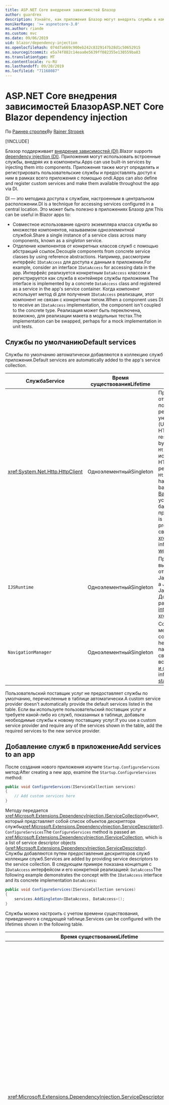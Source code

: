 ```yaml
---
title: ASP.NET Core внедрения зависимостей Блазор
author: guardrex
description: Узнайте, как приложения Блазор могут внедрять службы в компоненты.
monikerRange: '>= aspnetcore-3.0'
ms.author: riande
ms.custom: mvc
ms.date: 09/06/2019
uid: blazor/dependency-injection
ms.openlocfilehash: 074d7a669c900eb242c8329147b28d1c50652915
ms.sourcegitcommit: e5a74f882c14eaa0e5639ff082355e130559ba83
ms.translationtype: MT
ms.contentlocale: ru-RU
ms.lasthandoff: 09/20/2019
ms.locfileid: "71168087"
---
```

# <a name="aspnet-core-blazor-dependency-injection"></a><span data-ttu-id="dc5a3-103">ASP.NET Core внедрения зависимостей Блазор</span><span class="sxs-lookup"><span data-stu-id="dc5a3-103">ASP.NET Core Blazor dependency injection</span></span>

<span data-ttu-id="dc5a3-104">По [Раинер стропек](https://www.timecockpit.com)</span><span class="sxs-lookup"><span data-stu-id="dc5a3-104">By [Rainer Stropek](https://www.timecockpit.com)</span></span>

[!INCLUDE[](~/includes/blazorwasm-preview-notice.md)]

<span data-ttu-id="dc5a3-105">Блазор поддерживает [внедрение зависимостей (DI)](xref:fundamentals/dependency-injection).</span><span class="sxs-lookup"><span data-stu-id="dc5a3-105">Blazor supports [dependency injection (DI)](xref:fundamentals/dependency-injection).</span></span> <span data-ttu-id="dc5a3-106">Приложения могут использовать встроенные службы, внедряя их в компоненты.</span><span class="sxs-lookup"><span data-stu-id="dc5a3-106">Apps can use built-in services by injecting them into components.</span></span> <span data-ttu-id="dc5a3-107">Приложения также могут определять и регистрировать пользовательские службы и предоставлять доступ к ним в рамках всего приложения с помощью ondi.</span><span class="sxs-lookup"><span data-stu-id="dc5a3-107">Apps can also define and register custom services and make them available throughout the app via DI.</span></span>

<span data-ttu-id="dc5a3-108">DI — это методика доступа к службам, настроенным в центральном расположении.</span><span class="sxs-lookup"><span data-stu-id="dc5a3-108">DI is a technique for accessing services configured in a central location.</span></span> <span data-ttu-id="dc5a3-109">Это может быть полезно в приложениях Блазор для:</span><span class="sxs-lookup"><span data-stu-id="dc5a3-109">This can be useful in Blazor apps to:</span></span>

* <span data-ttu-id="dc5a3-110">Совместное использование одного экземпляра класса службы во множестве компонентов, называемом *одноэлементной* службой.</span><span class="sxs-lookup"><span data-stu-id="dc5a3-110">Share a single instance of a service class across many components, known as a *singleton* service.</span></span>
* <span data-ttu-id="dc5a3-111">Отделение компонентов от конкретных классов служб с помощью абстракций ссылок.</span><span class="sxs-lookup"><span data-stu-id="dc5a3-111">Decouple components from concrete service classes by using reference abstractions.</span></span> <span data-ttu-id="dc5a3-112">Например, рассмотрим интерфейс `IDataAccess` для доступа к данным в приложении.</span><span class="sxs-lookup"><span data-stu-id="dc5a3-112">For example, consider an interface `IDataAccess` for accessing data in the app.</span></span> <span data-ttu-id="dc5a3-113">Интерфейс реализуется конкретным `DataAccess` классом и регистрируется как служба в контейнере службы приложения.</span><span class="sxs-lookup"><span data-stu-id="dc5a3-113">The interface is implemented by a concrete `DataAccess` class and registered as a service in the app's service container.</span></span> <span data-ttu-id="dc5a3-114">Когда компонент использует метод di для получения `IDataAccess` реализации, этот компонент не связан с конкретным типом.</span><span class="sxs-lookup"><span data-stu-id="dc5a3-114">When a component uses DI to receive an `IDataAccess` implementation, the component isn't coupled to the concrete type.</span></span> <span data-ttu-id="dc5a3-115">Реализация может быть переключена, возможно, для реализации макета в модульных тестах.</span><span class="sxs-lookup"><span data-stu-id="dc5a3-115">The implementation can be swapped, perhaps for a mock implementation in unit tests.</span></span>

## <a name="default-services"></a><span data-ttu-id="dc5a3-116">Службы по умолчанию</span><span class="sxs-lookup"><span data-stu-id="dc5a3-116">Default services</span></span>

<span data-ttu-id="dc5a3-117">Службы по умолчанию автоматически добавляются в коллекцию служб приложения.</span><span class="sxs-lookup"><span data-stu-id="dc5a3-117">Default services are automatically added to the app's service collection.</span></span>

| <span data-ttu-id="dc5a3-118">Служба</span><span class="sxs-lookup"><span data-stu-id="dc5a3-118">Service</span></span> | <span data-ttu-id="dc5a3-119">Время существования</span><span class="sxs-lookup"><span data-stu-id="dc5a3-119">Lifetime</span></span> | <span data-ttu-id="dc5a3-120">Описание</span><span class="sxs-lookup"><span data-stu-id="dc5a3-120">Description</span></span> |
| ------- | -------- | ----------- |
| <xref:System.Net.Http.HttpClient> | <span data-ttu-id="dc5a3-121">Одноэлементный</span><span class="sxs-lookup"><span data-stu-id="dc5a3-121">Singleton</span></span> | <span data-ttu-id="dc5a3-122">Предоставляет методы для отправки HTTP-запросов и получения HTTP-ответов от ресурса, идентифицируемого по универсальному коду ресурса (URI).</span><span class="sxs-lookup"><span data-stu-id="dc5a3-122">Provides methods for sending HTTP requests and receiving HTTP responses from a resource identified by a URI.</span></span> <span data-ttu-id="dc5a3-123">Обратите внимание, что `HttpClient` этот экземпляр использует браузер для обработки HTTP-трафика в фоновом режиме.</span><span class="sxs-lookup"><span data-stu-id="dc5a3-123">Note that this instance of `HttpClient` uses the browser for handling the HTTP traffic in the background.</span></span> <span data-ttu-id="dc5a3-124">[HttpClient. BaseAddress](xref:System.Net.Http.HttpClient.BaseAddress) автоматически устанавливается в качестве базового префикса URI приложения.</span><span class="sxs-lookup"><span data-stu-id="dc5a3-124">[HttpClient.BaseAddress](xref:System.Net.Http.HttpClient.BaseAddress) is automatically set to the base URI prefix of the app.</span></span> <span data-ttu-id="dc5a3-125">Дополнительные сведения см. в разделе <xref:blazor/call-web-api>.</span><span class="sxs-lookup"><span data-stu-id="dc5a3-125">For more information, see <xref:blazor/call-web-api>.</span></span> |
| `IJSRuntime` | <span data-ttu-id="dc5a3-126">Одноэлементный</span><span class="sxs-lookup"><span data-stu-id="dc5a3-126">Singleton</span></span> | <span data-ttu-id="dc5a3-127">Представляет экземпляр среды выполнения JavaScript, в которой отправляются вызовы JavaScript.</span><span class="sxs-lookup"><span data-stu-id="dc5a3-127">Represents an instance of a JavaScript runtime where JavaScript calls are dispatched.</span></span> <span data-ttu-id="dc5a3-128">Дополнительные сведения см. в разделе <xref:blazor/javascript-interop>.</span><span class="sxs-lookup"><span data-stu-id="dc5a3-128">For more information, see <xref:blazor/javascript-interop>.</span></span> |
| `NavigationManager` | <span data-ttu-id="dc5a3-129">Одноэлементный</span><span class="sxs-lookup"><span data-stu-id="dc5a3-129">Singleton</span></span> | <span data-ttu-id="dc5a3-130">Содержит вспомогательные методы для работы с URI и состоянием навигации.</span><span class="sxs-lookup"><span data-stu-id="dc5a3-130">Contains helpers for working with URIs and navigation state.</span></span> <span data-ttu-id="dc5a3-131">Дополнительные сведения см. в разделе вспомогательные функции для [URI и состояний навигации](xref:blazor/routing#uri-and-navigation-state-helpers).</span><span class="sxs-lookup"><span data-stu-id="dc5a3-131">For more information, see [URI and navigation state helpers](xref:blazor/routing#uri-and-navigation-state-helpers).</span></span> |

<span data-ttu-id="dc5a3-132">Пользовательский поставщик услуг не предоставляет службы по умолчанию, перечисленные в таблице автоматически.</span><span class="sxs-lookup"><span data-stu-id="dc5a3-132">A custom service provider doesn't automatically provide the default services listed in the table.</span></span> <span data-ttu-id="dc5a3-133">Если вы используете пользовательский поставщик услуг и требуете какой-либо из служб, показанных в таблице, добавьте необходимые службы к новому поставщику услуг.</span><span class="sxs-lookup"><span data-stu-id="dc5a3-133">If you use a custom service provider and require any of the services shown in the table, add the required services to the new service provider.</span></span>

## <a name="add-services-to-an-app"></a><span data-ttu-id="dc5a3-134">Добавление служб в приложение</span><span class="sxs-lookup"><span data-stu-id="dc5a3-134">Add services to an app</span></span>

<span data-ttu-id="dc5a3-135">После создания нового приложения изучите `Startup.ConfigureServices` метод:</span><span class="sxs-lookup"><span data-stu-id="dc5a3-135">After creating a new app, examine the `Startup.ConfigureServices` method:</span></span>

```csharp
public void ConfigureServices(IServiceCollection services)
{
    // Add custom services here
}
```

<span data-ttu-id="dc5a3-136">Методу передается <xref:Microsoft.Extensions.DependencyInjection.IServiceCollection>объект, который представляет собой список объектов дескриптора службы<xref:Microsoft.Extensions.DependencyInjection.ServiceDescriptor>(). `ConfigureServices`</span><span class="sxs-lookup"><span data-stu-id="dc5a3-136">The `ConfigureServices` method is passed an <xref:Microsoft.Extensions.DependencyInjection.IServiceCollection>, which is a list of service descriptor objects (<xref:Microsoft.Extensions.DependencyInjection.ServiceDescriptor>).</span></span> <span data-ttu-id="dc5a3-137">Службы добавляются путем предоставления дескрипторов служб коллекции служб.</span><span class="sxs-lookup"><span data-stu-id="dc5a3-137">Services are added by providing service descriptors to the service collection.</span></span> <span data-ttu-id="dc5a3-138">В следующем примере показана концепция с `IDataAccess` интерфейсом и его конкретной реализацией: `DataAccess`</span><span class="sxs-lookup"><span data-stu-id="dc5a3-138">The following example demonstrates the concept with the `IDataAccess` interface and its concrete implementation `DataAccess`:</span></span>

```csharp
public void ConfigureServices(IServiceCollection services)
{
    services.AddSingleton<IDataAccess, DataAccess>();
}
```

<span data-ttu-id="dc5a3-139">Службы можно настроить с учетом времени существования, приведенного в следующей таблице.</span><span class="sxs-lookup"><span data-stu-id="dc5a3-139">Services can be configured with the lifetimes shown in the following table.</span></span>

| <span data-ttu-id="dc5a3-140">Время существования</span><span class="sxs-lookup"><span data-stu-id="dc5a3-140">Lifetime</span></span> | <span data-ttu-id="dc5a3-141">Описание</span><span class="sxs-lookup"><span data-stu-id="dc5a3-141">Description</span></span> |
| -------- | ----------- |
| <xref:Microsoft.Extensions.DependencyInjection.ServiceDescriptor.Scoped*> | <span data-ttu-id="dc5a3-142">В настоящее время приложения веб-сборки блазор не имеют концепции областей DI.</span><span class="sxs-lookup"><span data-stu-id="dc5a3-142">Blazor WebAssembly apps don't currently have a concept of DI scopes.</span></span> <span data-ttu-id="dc5a3-143">`Scoped`— зарегистрированные службы ведут `Singleton` себя как службы.</span><span class="sxs-lookup"><span data-stu-id="dc5a3-143">`Scoped`-registered services behave like `Singleton` services.</span></span> <span data-ttu-id="dc5a3-144">Однако модель размещения сервера блазор поддерживает `Scoped` время существования.</span><span class="sxs-lookup"><span data-stu-id="dc5a3-144">However, the Blazor Server hosting model supports the `Scoped` lifetime.</span></span> <span data-ttu-id="dc5a3-145">В приложениях Блазор Server регистрация службы с заданной областью ограничивается *соединением*.</span><span class="sxs-lookup"><span data-stu-id="dc5a3-145">In Blazor Server apps, a scoped service registration is scoped to the *connection*.</span></span> <span data-ttu-id="dc5a3-146">По этой причине использование служб с заданной областью предпочтительно для служб, которые должны быть ограничены текущим пользователем, даже если текущим намерением является запуск на стороне клиента в браузере.</span><span class="sxs-lookup"><span data-stu-id="dc5a3-146">For this reason, using scoped services is preferred for services that should be scoped to the current user, even if the current intent is to run client-side in the browser.</span></span> |
| <xref:Microsoft.Extensions.DependencyInjection.ServiceDescriptor.Singleton*> | <span data-ttu-id="dc5a3-147">DI создает *один экземпляр* службы.</span><span class="sxs-lookup"><span data-stu-id="dc5a3-147">DI creates a *single instance* of the service.</span></span> <span data-ttu-id="dc5a3-148">Все компоненты, которым `Singleton` необходима служба, получают экземпляр той же службы.</span><span class="sxs-lookup"><span data-stu-id="dc5a3-148">All components requiring a `Singleton` service receive an instance of the same service.</span></span> |
| <xref:Microsoft.Extensions.DependencyInjection.ServiceDescriptor.Transient*> | <span data-ttu-id="dc5a3-149">Каждый раз, когда компонент получает экземпляр `Transient` службы из контейнера службы, он получает *новый экземпляр* службы.</span><span class="sxs-lookup"><span data-stu-id="dc5a3-149">Whenever a component obtains an instance of a `Transient` service from the service container, it receives a *new instance* of the service.</span></span> |

<span data-ttu-id="dc5a3-150">Система DI основана на системе DI в ASP.NET Core.</span><span class="sxs-lookup"><span data-stu-id="dc5a3-150">The DI system is based on the DI system in ASP.NET Core.</span></span> <span data-ttu-id="dc5a3-151">Дополнительные сведения см. в разделе <xref:fundamentals/dependency-injection>.</span><span class="sxs-lookup"><span data-stu-id="dc5a3-151">For more information, see <xref:fundamentals/dependency-injection>.</span></span>

## <a name="request-a-service-in-a-component"></a><span data-ttu-id="dc5a3-152">Запрос службы в компоненте</span><span class="sxs-lookup"><span data-stu-id="dc5a3-152">Request a service in a component</span></span>

<span data-ttu-id="dc5a3-153">После добавления служб в коллекцию служб вставьте их в компоненты с помощью [ \@](xref:mvc/views/razor#inject) директивы вставки Razor.</span><span class="sxs-lookup"><span data-stu-id="dc5a3-153">After services are added to the service collection, inject the services into the components using the [\@inject](xref:mvc/views/razor#inject) Razor directive.</span></span> <span data-ttu-id="dc5a3-154">`@inject`имеет два параметра:</span><span class="sxs-lookup"><span data-stu-id="dc5a3-154">`@inject` has two parameters:</span></span>

* <span data-ttu-id="dc5a3-155">Введите &ndash; тип службы для вставки.</span><span class="sxs-lookup"><span data-stu-id="dc5a3-155">Type &ndash; The type of the service to inject.</span></span>
* <span data-ttu-id="dc5a3-156">Свойство &ndash; имя свойства, получающего внедренную службу приложений.</span><span class="sxs-lookup"><span data-stu-id="dc5a3-156">Property &ndash; The name of the property receiving the injected app service.</span></span> <span data-ttu-id="dc5a3-157">Свойство не требуется создавать вручную.</span><span class="sxs-lookup"><span data-stu-id="dc5a3-157">The property doesn't require manual creation.</span></span> <span data-ttu-id="dc5a3-158">Компилятор создает свойство.</span><span class="sxs-lookup"><span data-stu-id="dc5a3-158">The compiler creates the property.</span></span>

<span data-ttu-id="dc5a3-159">Дополнительные сведения см. в разделе <xref:mvc/views/dependency-injection>.</span><span class="sxs-lookup"><span data-stu-id="dc5a3-159">For more information, see <xref:mvc/views/dependency-injection>.</span></span>

<span data-ttu-id="dc5a3-160">Используйте несколько `@inject` инструкций для внедрения различных служб.</span><span class="sxs-lookup"><span data-stu-id="dc5a3-160">Use multiple `@inject` statements to inject different services.</span></span>

<span data-ttu-id="dc5a3-161">В следующем примере показано, как использовать `@inject`.</span><span class="sxs-lookup"><span data-stu-id="dc5a3-161">The following example shows how to use `@inject`.</span></span> <span data-ttu-id="dc5a3-162">Реализация `Services.IDataAccess` службы внедряется в свойство `DataRepository`компонента.</span><span class="sxs-lookup"><span data-stu-id="dc5a3-162">The service implementing `Services.IDataAccess` is injected into the component's property `DataRepository`.</span></span> <span data-ttu-id="dc5a3-163">Обратите внимание, что код использует `IDataAccess` только абстракцию:</span><span class="sxs-lookup"><span data-stu-id="dc5a3-163">Note how the code is only using the `IDataAccess` abstraction:</span></span>

[!code-cshtml[](dependency-injection/samples_snapshot/3.x/CustomerList.razor?highlight=2-3,23)]

<span data-ttu-id="dc5a3-164">На внутреннем уровне созданное свойство`DataRepository`() снабжено `InjectAttribute` атрибутом.</span><span class="sxs-lookup"><span data-stu-id="dc5a3-164">Internally, the generated property (`DataRepository`) is decorated with the `InjectAttribute` attribute.</span></span> <span data-ttu-id="dc5a3-165">Как правило, этот атрибут не используется напрямую.</span><span class="sxs-lookup"><span data-stu-id="dc5a3-165">Typically, this attribute isn't used directly.</span></span> <span data-ttu-id="dc5a3-166">Если базовый класс необходим для компонентов, а для базового класса также требуются подставляемые свойства, вручную добавьте `InjectAttribute`:</span><span class="sxs-lookup"><span data-stu-id="dc5a3-166">If a base class is required for components and injected properties are also required for the base class, manually add the `InjectAttribute`:</span></span>

```csharp
public class ComponentBase : IComponent
{
    // DI works even if using the InjectAttribute in a component's base class.
    [Inject]
    protected IDataAccess DataRepository { get; set; }
    ...
}
```

<span data-ttu-id="dc5a3-167">В компонентах, производных от базового класса `@inject` , директива не требуется.</span><span class="sxs-lookup"><span data-stu-id="dc5a3-167">In components derived from the base class, the `@inject` directive isn't required.</span></span> <span data-ttu-id="dc5a3-168">`InjectAttribute` Для базового класса достаточно:</span><span class="sxs-lookup"><span data-stu-id="dc5a3-168">The `InjectAttribute` of the base class is sufficient:</span></span>

```cshtml
@page "/demo"
@inherits ComponentBase

<h1>Demo Component</h1>
```

## <a name="use-di-in-services"></a><span data-ttu-id="dc5a3-169">Использование ondi в службах</span><span class="sxs-lookup"><span data-stu-id="dc5a3-169">Use DI in services</span></span>

<span data-ttu-id="dc5a3-170">Для сложных служб могут потребоваться дополнительные службы.</span><span class="sxs-lookup"><span data-stu-id="dc5a3-170">Complex services might require additional services.</span></span> <span data-ttu-id="dc5a3-171">В предыдущем примере `DataAccess` может `HttpClient` потребоваться служба по умолчанию.</span><span class="sxs-lookup"><span data-stu-id="dc5a3-171">In the prior example, `DataAccess` might require the `HttpClient` default service.</span></span> <span data-ttu-id="dc5a3-172">`@inject`(или `InjectAttribute`) недоступен для использования в службах.</span><span class="sxs-lookup"><span data-stu-id="dc5a3-172">`@inject` (or the `InjectAttribute`) isn't available for use in services.</span></span> <span data-ttu-id="dc5a3-173">Вместо этого следует использовать *внедрение конструктора* .</span><span class="sxs-lookup"><span data-stu-id="dc5a3-173">*Constructor injection* must be used instead.</span></span> <span data-ttu-id="dc5a3-174">Необходимые службы добавляются путем добавления параметров в конструктор службы.</span><span class="sxs-lookup"><span data-stu-id="dc5a3-174">Required services are added by adding parameters to the service's constructor.</span></span> <span data-ttu-id="dc5a3-175">Когда DI создает службу, она распознает необходимые службы в конструкторе и предоставляет их соответствующим образом.</span><span class="sxs-lookup"><span data-stu-id="dc5a3-175">When DI creates the service, it recognizes the services it requires in the constructor and provides them accordingly.</span></span>

```csharp
public class DataAccess : IDataAccess
{
    // The constructor receives an HttpClient via dependency
    // injection. HttpClient is a default service.
    public DataAccess(HttpClient client)
    {
        ...
    }
}
```

<span data-ttu-id="dc5a3-176">Необходимые условия для внедрения конструктора:</span><span class="sxs-lookup"><span data-stu-id="dc5a3-176">Prerequisites for constructor injection:</span></span>

* <span data-ttu-id="dc5a3-177">Должен существовать один конструктор, аргументы которого могут быть выполнены методом DI.</span><span class="sxs-lookup"><span data-stu-id="dc5a3-177">One constructor must exist whose arguments can all be fulfilled by DI.</span></span> <span data-ttu-id="dc5a3-178">Дополнительные параметры, не охваченные DI, разрешены, если они указывают значения по умолчанию.</span><span class="sxs-lookup"><span data-stu-id="dc5a3-178">Additional parameters not covered by DI are allowed if they specify default values.</span></span>
* <span data-ttu-id="dc5a3-179">Применимый конструктор должен быть *открытым*.</span><span class="sxs-lookup"><span data-stu-id="dc5a3-179">The applicable constructor must be *public*.</span></span>
* <span data-ttu-id="dc5a3-180">Должен существовать один подходящий конструктор.</span><span class="sxs-lookup"><span data-stu-id="dc5a3-180">One applicable constructor must exist.</span></span> <span data-ttu-id="dc5a3-181">В случае неоднозначности DI выдает исключение.</span><span class="sxs-lookup"><span data-stu-id="dc5a3-181">In case of an ambiguity, DI throws an exception.</span></span>

## <a name="utility-base-component-classes-to-manage-a-di-scope"></a><span data-ttu-id="dc5a3-182">Классы базовых компонентов служебной программы для управления областью DI</span><span class="sxs-lookup"><span data-stu-id="dc5a3-182">Utility base component classes to manage a DI scope</span></span>

<span data-ttu-id="dc5a3-183">В ASP.NET Core приложениях службы с областью действия обычно ограничены текущим запросом.</span><span class="sxs-lookup"><span data-stu-id="dc5a3-183">In ASP.NET Core apps, scoped services are typically scoped to the current request.</span></span> <span data-ttu-id="dc5a3-184">По завершении запроса все неограниченные или временные службы удаляются системой DI.</span><span class="sxs-lookup"><span data-stu-id="dc5a3-184">After the request completes, any scoped or transient services are disposed by the DI system.</span></span> <span data-ttu-id="dc5a3-185">В приложениях Блазор Server область запроса длится на время клиентского соединения, что может привести к тому, что временные и ограниченные службы будут работать намного дольше, чем ожидалось.</span><span class="sxs-lookup"><span data-stu-id="dc5a3-185">In Blazor Server apps, the request scope lasts for the duration of the client connection, which can result in transient and scoped services living much longer than expected.</span></span>

<span data-ttu-id="dc5a3-186">Чтобы ограничить время существования компонента службами, можно использовать `OwningComponentBase` базовые классы и. `OwningComponentBase<TService>`</span><span class="sxs-lookup"><span data-stu-id="dc5a3-186">To scope services to the lifetime of a component, can use the `OwningComponentBase` and `OwningComponentBase<TService>` base classes.</span></span> <span data-ttu-id="dc5a3-187">Эти базовые классы предоставляют `ScopedServices` свойство типа `IServiceProvider` , разрешающее службы, областью действия которых является время существования компонента.</span><span class="sxs-lookup"><span data-stu-id="dc5a3-187">These base classes expose a `ScopedServices` property of type `IServiceProvider` that resolve services that are scoped to the lifetime of the component.</span></span> <span data-ttu-id="dc5a3-188">Чтобы создать компонент, наследующий от базового класса в Razor, используйте `@inherits` директиву.</span><span class="sxs-lookup"><span data-stu-id="dc5a3-188">To author a component that inherits from a base class in Razor, use the `@inherits` directive.</span></span>

```cshtml
@page "/users"
@attribute [Authorize]
@inherits OwningComponentBase<Data.ApplicationDbContext>

<h1>Users (@Service.Users.Count())</h1>
<ul>
    @foreach (var user in Service.Users)
    {
        <li>@user.UserName</li>
    }
</ul>
```

> [!NOTE]
> <span data-ttu-id="dc5a3-189">Службы, внедренные в компонент с `@inject` помощью или `InjectAttribute` , не создаются в области компонента и привязаны к области запроса.</span><span class="sxs-lookup"><span data-stu-id="dc5a3-189">Services injected into the component using `@inject` or the `InjectAttribute` aren't created in the component's scope and are tied to the request scope.</span></span>

## <a name="additional-resources"></a><span data-ttu-id="dc5a3-190">Дополнительные ресурсы</span><span class="sxs-lookup"><span data-stu-id="dc5a3-190">Additional resources</span></span>

* <xref:fundamentals/dependency-injection>
* <xref:mvc/views/dependency-injection>
